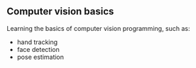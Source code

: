 ## Computer vision basics 
Learning the basics of computer vision programming,
such as:
* hand tracking
* face detection
* pose estimation


